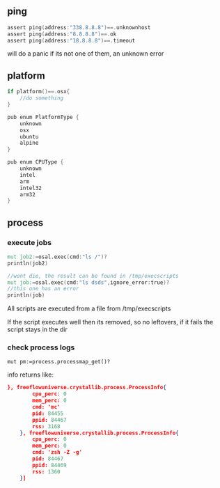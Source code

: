 ## ping

```go
assert ping(address:"338.8.8.8")==.unknownhost
assert ping(address:"8.8.8.8")==.ok
assert ping(address:"18.8.8.8")==.timeout
```

will do a panic if its not one of them, an unknown error

## platform

```go
if platform()==.osx{
    //do something
}

pub enum PlatformType {
	unknown
	osx
	ubuntu
	alpine
}

pub enum CPUType {
	unknown
	intel
	arm
	intel32
	arm32
}

```

## process


### execute jobs

```v
mut job2:=osal.exec(cmd:"ls /")?
println(job2)

//wont die, the result can be found in /tmp/execscripts
mut job:=osal.exec(cmd:"ls dsds",ignore_error:true)?
//this one has an error
println(job) 
```

All scripts are executed from a file from /tmp/execscripts

If the script executes well then its removed, so no leftovers, if it fails the script stays in the dir

### check process logs

```
mut pm:=process.processmap_get()?
```

info returns like:

```json
}, freeflowuniverse.crystallib.process.ProcessInfo{
        cpu_perc: 0
        mem_perc: 0
        cmd: 'mc'
        pid: 84455
        ppid: 84467
        rss: 3168
    }, freeflowuniverse.crystallib.process.ProcessInfo{
        cpu_perc: 0
        mem_perc: 0
        cmd: 'zsh -Z -g'
        pid: 84467
        ppid: 84469
        rss: 1360
    }]
```

